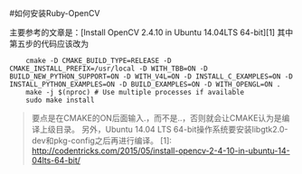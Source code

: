 
#如何安装Ruby-OpenCV

   主要参考的文章是：[Install OpenCV 2.4.10 in Ubuntu 14.04LTS 64-bit][1]
   其中第五步的代码应该改为
```
    cmake -D CMAKE_BUILD_TYPE=RELEASE -D CMAKE_INSTALL_PREFIX=/usr/local -D WITH_TBB=ON -D BUILD_NEW_PYTHON_SUPPORT=ON -D WITH_V4L=ON -D INSTALL_C_EXAMPLES=ON -D INSTALL_PYTHON_EXAMPLES=ON -D BUILD_EXAMPLES=ON -D WITH_OPENGL=ON .  
    make -j $(nproc) # Use multiple processes if available  
    sudo make install
```
   > 要点是在CMAKE的ON后面输入.，而不是..，否则就会让CMAKE认为是编译上级目录。
   > 另外，Ubuntu 14.04 LTS 64-bit操作系统要安装libgtk2.0-dev和pkg-config之后再进行编译。
[1]: http://codentricks.com/2015/05/install-opencv-2-4-10-in-ubuntu-14-04lts-64-bit/   


